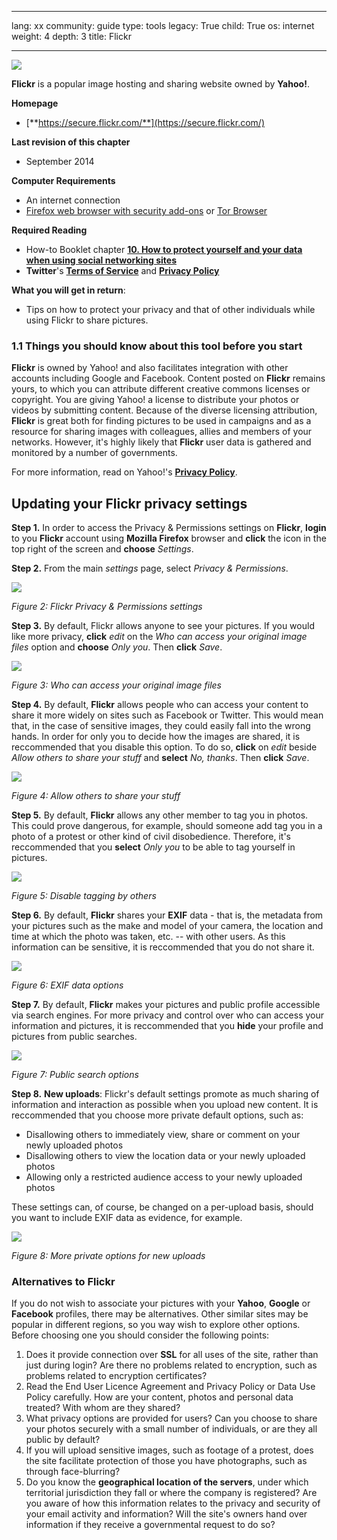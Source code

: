 

---

lang: xx
community: guide
type: tools
legacy: True
child: True
os: internet
weight: 4
depth: 3
title: Flickr

---

![](/sbox/screen/flickr-en/00.png)

**Flickr** is a popular image hosting and sharing website owned by **Yahoo!**.

**Homepage**

* [**https://secure.flickr.com/**](https://secure.flickr.com/)

**Last revision of this chapter**

* September 2014

**Computer Requirements**

- An internet connection
- [Firefox web browser with security add-ons](/en/firefox_main) or [Tor Browser](/en/tor_main)

**Required Reading**

- How-to Booklet chapter [**10. How to protect yourself and your data when using social networking sites**](/chapter-10)
- **Twitter**'s [**Terms of Service**](https://www.twitter.com/tos) and [**Privacy Policy**](https://www.twitter.com/privacy/)

**What you will get in return**: 

- Tips on how to protect your privacy and that of other individuals while using Flickr to share pictures.

### 1.1 Things you should know about this tool before you start ###

**Flickr** is owned by Yahoo! and also facilitates integration with other accounts including Google and Facebook. Content posted on **Flickr** remains yours, to which you can attribute different creative commons licenses or copyright. You are giving Yahoo! a license to distribute your photos or videos by submitting content. Because of the diverse licensing attribution, **Flickr** is great both for finding pictures to be used in campaigns and as a resource for sharing images with colleagues, allies and members of your networks. However,  it's highly likely that **Flickr** user data is gathered and monitored by a number of governments.

For more information, read on Yahoo!'s [**Privacy Policy**](http://privacy.yahoo.com).

## Updating your Flickr privacy settings ##

**Step 1.** In order to access the Privacy & Permissions settings on **Flickr**, **login** to you **Flickr** account using **Mozilla Firefox** browser and **click** the icon in the top right of the screen and **choose** *Settings*. 

**Step 2.** From the main *settings* page, select *Privacy & Permissions*. 

![](/sbox/screen/flickr-en/02.png)

*Figure 2: Flickr Privacy & Permissions settings*

**Step 3.** By default, Flickr allows anyone to see your pictures. If you would like more privacy, **click** *edit* on the *Who can access your original image files* option and **choose** *Only you*. Then **click** *Save*. 

![](/sbox/screen/flickr-en/03.png)

*Figure 3: Who can access your original image files*

**Step 4.** By default, **Flickr** allows people who can access your content to share it more widely on sites such as Facebook or Twitter. This would mean that, in the case of sensitive images, they could easily fall into the wrong hands. In order for only you to decide how the images are shared, it is reccommended that you disable this option. To do so, **click** on *edit* beside *Allow others to share your stuff* and **select** *No, thanks*. Then **click** *Save*.

![](/sbox/screen/flickr-en/04.png)

*Figure 4: Allow others to share your stuff*

**Step 5.** By default, **Flickr** allows any other member to tag you in photos. This could prove dangerous, for example, should someone add tag you in a photo of a protest or other kind of civil disobedience. Therefore, it's reccommended that you **select** *Only you* to be able to tag yourself in pictures.

![](/sbox/screen/flickr-en/05.png)

*Figure 5: Disable tagging by others*

**Step 6.** By default, **Flickr** shares your **EXIF** data - that is, the metadata from your pictures such as the make and model of your camera, the location and time at which the photo was taken, etc. -- with other users. As this information can be sensitive, it is reccommended that you do not share it. 

![](/sbox/screen/flickr-en/06.png) 

*Figure 6: EXIF data options*

**Step 7.** By default, **Flickr** makes your pictures and public profile accessible via search engines. For more privacy and control over who can access your information and pictures, it is reccommended that you **hide** your profile and pictures from public searches. 

![](/sbox/screen/flickr-en/07b.png) 

*Figure 7: Public search options*

**Step 8.** **New uploads**: Flickr's default settings promote as much sharing of information and interaction as possible when you upload new content. It is reccommended that you choose more private default options, such as: 

*  Disallowing others to immediately view, share or comment on your newly uploaded photos
*  Disallowing others to view the location data or your newly uploaded photos
*  Allowing only a restricted audience access to your newly uploaded photos

These settings can, of course, be changed on a per-upload basis, should you want to include EXIF data as evidence, for example. 

![](/sbox/screen/flickr-en/08b.png)

*Figure 8: More private options for new uploads*


### Alternatives to Flickr ### 

If you do not wish to associate your pictures with your **Yahoo**, **Google** or **Facebook** profiles, there may be alternatives. Other similar sites may be popular in different regions, so you way wish to explore other options. Before choosing one you should consider the following points:

1. Does it provide connection over **SSL** for all uses of the site, rather than just during login? Are there no problems related to encryption, such as problems related to encryption certificates?
2. Read the End User Licence Agreement and Privacy Policy or Data Use Policy carefully. How are your content, photos and personal data treated? With whom are they shared?
3. What privacy options are provided for users? Can you choose to share your photos securely with a small number of individuals, or are they all public by default? 
4. If you will upload sensitive images, such as footage of a protest, does the site facilitate protection of those you have photographs, such as through face-blurring?
4. Do you know the **geographical location of the servers**, under which territorial jurisdiction they fall or where the company is registered? Are you aware of how this information relates to the privacy and security of your email activity and information? Will the site's owners hand over information if they receive a governmental request to do so?


